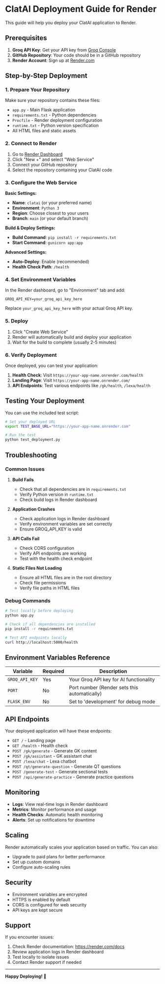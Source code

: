 # ClatAI Deployment Guide for Render

This guide will help you deploy your ClatAI application to Render.

## Prerequisites

1. **Groq API Key**: Get your API key from [Groq Console](https://console.groq.com/)
2. **GitHub Repository**: Your code should be in a GitHub repository
3. **Render Account**: Sign up at [Render.com](https://render.com/)

## Step-by-Step Deployment

### 1. Prepare Your Repository

Make sure your repository contains these files:
- `app.py` - Main Flask application
- `requirements.txt` - Python dependencies
- `Procfile` - Render deployment configuration
- `runtime.txt` - Python version specification
- All HTML files and static assets

### 2. Connect to Render

1. Go to [Render Dashboard](https://dashboard.render.com/)
2. Click "New +" and select "Web Service"
3. Connect your GitHub repository
4. Select the repository containing your ClatAI code

### 3. Configure the Web Service

**Basic Settings:**
- **Name**: `clatai` (or your preferred name)
- **Environment**: `Python 3`
- **Region**: Choose closest to your users
- **Branch**: `main` (or your default branch)

**Build & Deploy Settings:**
- **Build Command**: `pip install -r requirements.txt`
- **Start Command**: `gunicorn app:app`

**Advanced Settings:**
- **Auto-Deploy**: Enable (recommended)
- **Health Check Path**: `/health`

### 4. Set Environment Variables

In the Render dashboard, go to "Environment" tab and add:

```
GROQ_API_KEY=your_groq_api_key_here
```

Replace `your_groq_api_key_here` with your actual Groq API key.

### 5. Deploy

1. Click "Create Web Service"
2. Render will automatically build and deploy your application
3. Wait for the build to complete (usually 2-5 minutes)

### 6. Verify Deployment

Once deployed, you can test your application:

1. **Health Check**: Visit `https://your-app-name.onrender.com/health`
2. **Landing Page**: Visit `https://your-app-name.onrender.com/`
3. **API Endpoints**: Test various endpoints like `/gk/health`, `/lexa/health`

## Testing Your Deployment

You can use the included test script:

```bash
# Set your deployed URL
export TEST_BASE_URL="https://your-app-name.onrender.com"

# Run the test
python test_deployment.py
```

## Troubleshooting

### Common Issues

1. **Build Fails**
   - Check that all dependencies are in `requirements.txt`
   - Verify Python version in `runtime.txt`
   - Check build logs in Render dashboard

2. **Application Crashes**
   - Check application logs in Render dashboard
   - Verify environment variables are set correctly
   - Ensure GROQ_API_KEY is valid

3. **API Calls Fail**
   - Check CORS configuration
   - Verify API endpoints are working
   - Test with the health check endpoint

4. **Static Files Not Loading**
   - Ensure all HTML files are in the root directory
   - Check file permissions
   - Verify file paths in HTML files

### Debug Commands

```bash
# Test locally before deploying
python app.py

# Check if all dependencies are installed
pip install -r requirements.txt

# Test API endpoints locally
curl http://localhost:5000/health
```

## Environment Variables Reference

| Variable | Required | Description |
|----------|----------|-------------|
| `GROQ_API_KEY` | Yes | Your Groq API key for AI functionality |
| `PORT` | No | Port number (Render sets this automatically) |
| `FLASK_ENV` | No | Set to 'development' for debug mode |

## API Endpoints

Your deployed application will have these endpoints:

- `GET /` - Landing page
- `GET /health` - Health check
- `POST /gk/generate` - Generate GK content
- `POST /gk/assistant` - GK assistant chat
- `POST /lexa/chat` - Lexa chatbot
- `POST /qt/generate-question` - Generate QT questions
- `POST /generate-test` - Generate sectional tests
- `POST /api/generate-practice` - Generate practice questions

## Monitoring

- **Logs**: View real-time logs in Render dashboard
- **Metrics**: Monitor performance and usage
- **Health Checks**: Automatic health monitoring
- **Alerts**: Set up notifications for downtime

## Scaling

Render automatically scales your application based on traffic. You can also:

- Upgrade to paid plans for better performance
- Set up custom domains
- Configure auto-scaling rules

## Security

- Environment variables are encrypted
- HTTPS is enabled by default
- CORS is configured for web security
- API keys are kept secure

## Support

If you encounter issues:

1. Check Render documentation: https://render.com/docs
2. Review application logs in Render dashboard
3. Test locally to isolate issues
4. Contact Render support if needed

---

**Happy Deploying! 🚀** 